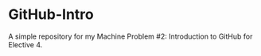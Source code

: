 # GitHub-Intro
A simple repository for my Machine Problem #2: Introduction to GitHub for Elective 4.

